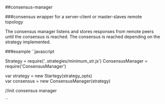 ##consensus-manager

###consensus wrapper for a server-client or master-slaves remote topology

The consensus manager listens and stores responses from remote peers until the
consensus is reached. The consensus is reached depending on the strategy implemented.  


###example
``javascript

Strategy         = require('..strategies/minimum_str.js')
ConsensusManager  = require('ConsensusManager') 

var strategy = new Startegy(strategy_opts)  
var consensus = new ConsensusManager(strategy)  


//init consensus manager


``
